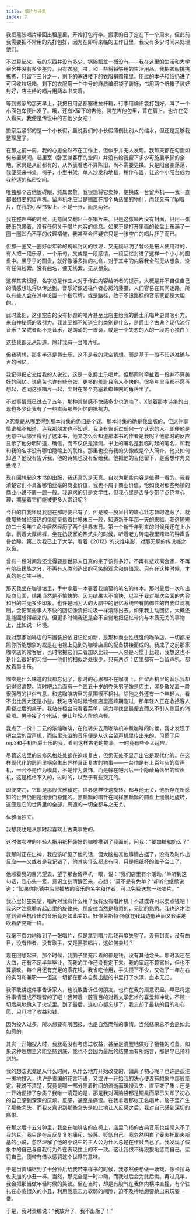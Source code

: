 ```yaml
---
title: 唱片与诗集
index: 7
---
```


我把黑胶唱片带回出租屋里，开始打包行李。搬家的日子定在下一个周末，但此前我需要把不常用的先打包好，因为在即将来临的工作日里，我没有多少时间来处理他们。

不过算起来，我的东西并没有多少，锅碗瓢盆一概没有——我在这里的生活和大学宿舍并没有多少差异。只有衣服，书，和一些将将够用的生活用品。我把衣服挑挑拣拣，只留下三分之一，剩下的塞进楼下的衣服捐赠箱里。用过的本子和纸扔进了可回收垃圾箱。剩下的衣服用一个中号的麻质编织袋子装好，书用两个纸箱子装好封好，店主给的唱片用两本书夹着。

等到搬家的那天早上，我把日用品都塞进拉杆箱，行李用编织袋打包好，叫了一个小面包车便出发了。哦，还有X留下的吉他，装在吉他包里，背在肩上。也许在旁人看来，我便是传说中的吉他少女吧！

搬家后紧邻的是一个小长假，虽说我们的小长假照例比别人的缩水，但还是足够我整理屋子。

在那之前一周，我的心思全然不在工作上，但似乎并无人发现。我每天都在勾画如何布置房间。起居室（卧室兼客厅的空间）并没有给我留下多少可施展拳脚的余地，家具是从前都有的，从外表看也不算陈旧，尚不需要更换。只是阳台空荡荡，我便买来书桌，椅子，小型书架，单人沙发和地毯，稍作布置，让这个小阳台成为我舒适的私密空间。

唯独那个吉他很碍眼，纯属累赘。我很想将它卖掉，更换成一台留声机——我一直都很想要的留声机。留声机才应当是搁置在那个角落里的物什，而我又有了lp唱片，在我的小型书架上。不是一张，而是两张。

我在整理书的时候，无意间又翻出一张唱片来。只是这张唱片没有封面，只用一张硬纸包裹着。没有任何关于唱片内容的信息。如果不是打开里面的轮盘上布满了一圈一圈凹凸不平的纹理褶皱，我甚至会怀疑它只是一张空白的唱片胚子而已。

但那一圈又一圈好似年轮的蜿蜒封闭的纹理，又无疑证明了曾经是被人使用过的，有人把一段乐章，一个乐句，又或是一段感情，一段回忆封进了这样一个小小的圆盘中。黑乎乎的圆盘，就好像潘多拉的礼盒，对于其中的内容我全然无从想象，没有任何线索。没有曲名，便无线索，无从想象。

这样其实很好，名字总是作曲人对于作曲内容给听者的提示，大概是并不自信自己的情感想法得以传达到。音乐好像通往作者心房的藤蔓，人们容易在其间迷路，所以有些人会在其中设置一个指示牌，或是路标，敢于不设路标的音乐家都是大胆的。，

此时此刻，这张空白的没有标题的唱片甚至比店主给我的爵士乐唱片更具吸引力。来自神秘感的吸引力。我甚至都不知道它的类别是什么，是爵士？古典？现代流行音乐？又或者都不是音乐，是朗诵的一首诗，或是一个失恋的人的一段内心独白？

这些我都无从知道，除非我有一台唱片机。

但我猜想，那多半还是爵士乐。这不是我的凭空猜想，而是基于一段不知道准确与否的回忆。

我记得把它交给我的人说过，这是一张爵士乐唱片。但那同时牵扯着一段并不算美好的回忆。说痛苦也许有些夸张，更多的羞耻且令人不快的。很多年里我都不愿再想起，连同这张唱片一起，尘封在某个充塞着蜘蛛网的角落里了。

不过事情既已过去了五年，那种羞耻感不快感多少也消淡了。X随着那本诗集的出现也多少让我有了一些直面那些回忆的抵抗力。

X究竟是从哪里得到那本诗集的仍旧是个迷。那本诗集的确是我出版的，但这件事情谁都不知道，连我那朋友也不知道。我没有告诉过任何一个认识的人。即便他是无意中从哪里得到了这本书，他又怎么会知道那本书的作者是我呢？他那时的反应显示了他分明知道，确信，而不仅仅是猜测。书上的署名是我临时起的笔名，和我和我的名字没有哪怕隐喻上的联络。那里也没有我的头像或是个人简介，他又如何知道？他没有告诉我，他的诗集也没有留给我。他把他的吉他留下，是否想作为交换呢？

现在回想起这本书的出版，我还真的是天真。自以为那些内容是值得一看的。我看清楚它们不具备哪怕丝毫的商业价值，我也不屑于商业价值，恰如我对那些畅销的商业小说不屑一顾一般。我追求的只是文学性，但我心里是否多少带了点侥幸心理，期望着它们能被更多人赏识呢？

今日的自我怀疑我想在那时便已有了，但是被一股盲目的雄心壮志暂时遮蔽了，就像那些曾经狂热的信徒坚信着世界末日一般，知道新千年那一天的来临。我这短短的二十多年生命中居然经历了两个世界末日。第一个新千年到来的时候我还在上小学，裹着大厚棉裤，坐在奶奶家的热炕头的时候，听着老方砖电视里跨年的钟声昏昏欲睡。第二次我已上了大学，看着《2012》的灾难电影，对那无聊的传说嗤之以鼻。

曾有一段时间我还觉得要是世界末日真的来了该有多好，不再有悲欢离合家，不再有阶级民族之分，不再有人类创造出的可笑的观念和价值观。只有在这种时候，才真的是众生平等。

那天我坐在咖啡馆里，手中拿着一本署着我编纂的笔名的样本。那时最后一次和出版商见面，结果当然是不愉快的。因为结果太不愉快，以至于我对那次会面的内容和目的并无多少印象。也许是因为人的大脑中的记忆系统带有防御性的自我过滤机制，会把某些事人不快的回忆像清扫垃圾一样清除出去。如果我主动回忆，大概还是能回想得起来的。但更多时候我还是会不自觉地把记忆带向与本质无关的事物上，比如说：环境。

我对那家咖啡店的布置装扮依旧记忆如新，是那种商业性很强的咖啡店，一切都按照你所能想象的或是在电视上见到的咖啡店里的配备拼接而成的。我成了之前那家咖啡店的常客后，也时常把它们二者加以比较——人总是习惯于比较，我想这也不是什么很好的习惯——他们的相似之处很少，只有两点：店里都有一台留声机，都放着爵士乐。

咖啡是什么味道的我都忘记了，那时的心思都不在咖啡上。但留声机里的音乐我却记得很清楚。当时吧台后面有一个四五十岁的秃头男子像是店主，浑身散发着一股很强烈的世俗气息，和这咖啡店里的氛围很不相衬。除他之外还有一个年轻人，看不出比我大还是小些。我进店的时候恰值店里高峰期刚过，那年轻人正在收拾客人用餐过后的桌子。我站在柜台前看着菜单，努力寻找出最便宜而又不引人侧目的消费项。男子接了个电话，便让年轻人帮他点餐。

我点了一份十二元的浓缩咖啡，在他转头去用咖啡机冲煮咖啡的时候，我才发现了吧台后的留声机，而店里充溢的音乐便是从这台留声机里传出来的。习惯了用mp3和手机听爵士乐的我，看到这样古老的物事，一时竟有些不太适应。

尽管这店里的装修风格处处都在追求复古，但仍无处不显示出它是现代化的。在这样现代化的房间里横空生出异样真正复古的物事——一台怕是有上百年头的留声机，一台不是作为模具，不是作为装饰，而是躲在吧台后一个隐蔽角落里的留声机，这是格格不入的，过时的，以至于有些突兀的。

即便突兀，它却是那般优雅镇定。世界这样快速旋转，都与他无关，他所存在所感知的世界仍旧是缓慢而稳健的。黑黝黝的唱针在同样黑黝黝的圆盘上缓慢地旋转，这便是它的世界里的全部，周遭的一切全都与之无关。

优雅而独立。

我想我也是从那时起喜欢上古典事物的。

这时做咖啡的年轻人把用纸杯装好的咖啡推到了我面前，问我：“要加糖和奶么？”

我那时正在出神，我应该听见了他的话，但大脑被其他事情占据了，没有及时作出反应——又或者是我记错了，他其实什么都没有问，只是把纸杯的盖子合上了。

他顺着我的目光望去，望了那台留声机一眼，说：“我们店里有个活动。”单听到这句话，我心头一紧，意识立刻清醒回来，心想：“莫不是有免单？“却听他继续说道：”如果你能猜中店里播放的音乐的名字和作者，可以免费送您一张唱片。“

我心里好生失望，唱片对我有什么用？我有没有唱片机！不过或许可以卖点钱吧！我这才注意聆听起店里的旋律来，那旋律当然是熟悉的，无比的熟悉。我也这才注意到留声机传出的音乐竟是如此美妙。好像莱斯特·扬就在我耳边低声而又轻柔地吹着萨克斯一样。

我毫不费力地得到了一张唱片，但是拿到唱片后我再度失望了。没有封面，没有曲目，没有作者，没有歌手，又是黑胶唱片，这如何卖钱？

现在回想起来，那个时候，我脑子里充斥着的都是钱，没有其他念头。那时我还在大四，还有不足半年毕业，而我的工作还没有定下来。我的家庭不算富裕，但也不算紧缺。每个月还有充足的零花钱，我省吃俭用，手头攒下不少，又做了一年左右的实习和兼职——但这一切都在那本自费出版的书里打了水漂，血本无归。

我不敢讲这件事告诉家人，也没敢告诉任何朋友。也许在我的潜意识里，早已将这件事情当成不理智的了吧！我带着一腔盲目的对着文学艺术的喜爱和冲动，不顾一切后果地跳入了火坑里。到了最后，连初心都忘却了。我忘却了最初的目的和心愿，只盯准了收益和钱。

因为投入过多，所以想要有所回报，也是自然而然的事情。当然结果总不会是如此如愿的。

其实一开始投入时，我丝毫没有考虑过收益，甚至是清醒地做好了牺牲的准备。如果这种理想主义能坚持到底，我也不会因为最后的结果而有所怨言，那是早已预料到的。

我的想法究竟是从什么时间，从什么地方开始改变的，偏离了初心呢？也许是孤注一掷地投入，也许是责编的花言巧语，又或许一开始我的决心便没有想象中那般坚定。我说不清楚，究竟是哪一部分随着时间的流逝而缓慢丢失，直至变了质；还是一开始便掺了杂质？我唯一清楚的是，那是我对满脑袋都是铜臭而早已失却了初心的自己感到深深的厌烦，反感，甚至是痛恨。在我拿着那张无名唱片，脑子里产生了那些念头，而我又意识到那些念头是如此地让人反感之后，我对自己感到深切的痛恨。

在那之后十五分钟里，我坐在咖啡店的皮椅上，店里飞扬的古典音乐也丝毫入不了我的耳。我只是在反反复复地痛斥、轻蔑、贬低自己。我忽然明白了妥夫托耶夫斯基的小说，忽然理解了他的小说中的主人公为什么总是在作贱自己了。我发现了假象中的自己与自我行为外在表现性上的不一致。这让我恨不得狠狠地惩罚自己。惩罚自己，便带有借以惩罚这个世界的意味。

于是当责编迟到了十分钟后给我带来样书的时候，我忽然便想做一场戏，像卡拉马佐夫加的小丑一样。当然，那完全是一时冲动，而我过后会为此后悔。再过几年，我会把那当做年轻时候的笑谈。但在当时，却是有股气在我体内横冲直撞，有个驻扎在心底很久的小丑，利用我意志力软弱的间隙，迫不及待地想要跳出来玩耍一番。

于是，我对责编说：“我放弃了，我不出版了！”

